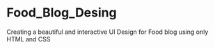 # Food_Blog_Desing
 Creating a beautiful and interactive UI Design for Food blog using only HTML and CSS
